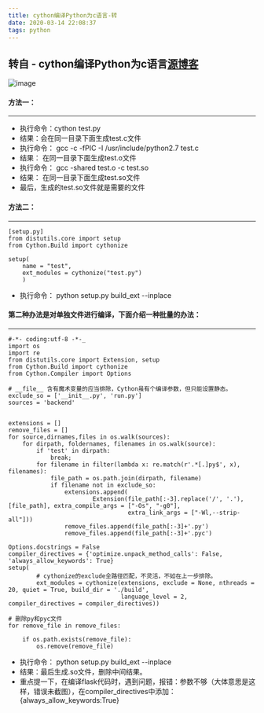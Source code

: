 ```yaml
---
title: cython编译Python为c语言-转
date: 2020-03-14 22:08:37
tags: python
---
```

转自 - cython编译Python为c语言[源博客](https://www.cnblogs.com/zhangjxblog/p/12168360.html)
---
![image](https://images.pexels.com/photos/3902882/pexels-photo-3902882.jpeg?auto=compress&cs=tinysrgb&dpr=2&w=500)

#### 方法一：
---
 - 执行命令：cython test.py
 - 结果：会在同一目录下面生成test.c文件
 - 执行命令： gcc -c -fPIC -I /usr/include/python2.7 test.c
 - 结果： 在同一目录下面生成test.o文件
 - 执行命令： gcc -shared test.o -c test.so
 - 结果： 在同一目录下面生成test.so文件
 - 最后，生成的test.so文件就是需要的文件


#### 方法二：
---
```
[setup.py]
from distutils.core import setup
from Cython.Build import cythonize

setup(
    name = "test",
    ext_modules = cythonize("test.py")
    )
```
 - 执行命令： python setup.py build_ext --inplace


#### 第二种办法是对单独文件进行编译，下面介绍一种批量的办法：
---
```
#-*- coding:utf-8 -*-_
import os
import re 
from distutils.core import Extension, setup
from Cython.Build import cythonize
from Cython.Compiler import Options
 
# __file__ 含有魔术变量的应当排除，Cython虽有个编译参数，但只能设置静态。
exclude_so = ['__init__.py', 'run.py']
sources = 'backend'
 
 
extensions = []
remove_files = []
for source,dirnames,files in os.walk(sources):
    for dirpath, foldernames, filenames in os.walk(source):
        if 'test' in dirpath:
            break;
        for filename in filter(lambda x: re.match(r'.*[.]py$', x), filenames):
            file_path = os.path.join(dirpath, filename)
            if filename not in exclude_so:
                extensions.append(
                        Extension(file_path[:-3].replace('/', '.'), [file_path], extra_compile_args = ["-Os", "-g0"],
                                  extra_link_args = ["-Wl,--strip-all"]))
                remove_files.append(file_path[:-3]+'.py')
                remove_files.append(file_path[:-3]+'.pyc')

Options.docstrings = False
compiler_directives = {'optimize.unpack_method_calls': False, 'always_allow_keywords': True}
setup(  
        # cythonize的exclude全路径匹配，不灵活，不如在上一步排除。
        ext_modules = cythonize(extensions, exclude = None, nthreads = 20, quiet = True, build_dir = './build',
                                language_level = 2, compiler_directives = compiler_directives))

# 删除py和pyc文件
for remove_file in remove_files:

    if os.path.exists(remove_file):
        os.remove(remove_file)
```

- 执行命令： python setup.py build_ext --inplace
- 结果：最后生成.so文件，删除中间结果。
- 重点提一下，在编译flask代码时，遇到问题，报错：参数不够（大体意思是这样，错误未截图），在compiler_directives中添加： {always_allow_keywords:True}

